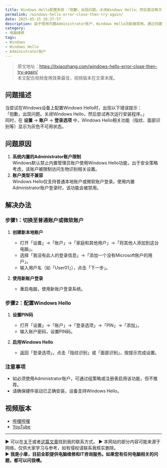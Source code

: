 ```yaml
---
title: Windows Hello配置失败：「抱歉，出现问题。关闭Windows Hello，然后尝试再次运行安装程序。」
permalink: /windows-hello-error-close-then-try-again/
date: 2025-05-15 20:37:57
description: 由于使用内置Administrator账户，Windows Hello功能被禁用。通过创建普通账户可恢复指纹与面部识别设置。
category:
- 电脑维修
tags:
- Windows
- Windows Hello
- Administrator账户
---
```


> 原文地址：<https://itxiaozhang.com/windows-hello-error-close-then-try-again/>  
> 本文配合视频食用效果最佳，视频版本在文章末尾。

## 问题描述  

当尝试在Windows设备上配置Windows Hello时，出现以下错误提示：  
「抱歉，出现问题。关闭Windows Hello，然后尝试再次运行安装程序。」  
同时，在 **设置** → **账户** → **登录选项** 中，Windows Hello相关功能（指纹、面部识别等）显示为灰色不可用状态。

## 问题原因  

1. **系统内置的Administrator账户限制**  
   Windows默认禁止内置管理员账户使用Windows Hello功能，出于安全策略考虑，该账户被限制访问生物识别相关设置。  
2. **账户类型不兼容**  
   Windows Hello仅支持普通本地账户或微软账户登录。使用内置Administrator账户登录时，该功能会被禁用。

## 解决办法  

### 步骤1：切换至普通账户或微软账户  

1. **创建新本地账户**  
   - 打开「设置」→「账户」→「家庭和其他用户」→「将其他人添加到这台电脑」。  
   - 选择「我没有此人的登录信息」→「添加一个没有Microsoft账户的用户」。  
   - 输入用户名（如「User01」），点击「下一步」。  

2. **使用新账户登录**  
   - 重启电脑，使用新账户登录系统。  

### 步骤2：配置Windows Hello  

1. **设置PIN码**  
   - 打开「设置」→「账户」→「登录选项」→「PIN」→「添加」。  
   - 输入账户密码，设置PIN码。  

2. **启用Windows Hello**  
   - 返回「登录选项」，点击「指纹识别」或「面部识别」，按提示完成设置。  

### 注意事项  

- 如必须使用Administrator账户，可通过组策略或注册表启用该功能，但不推荐。  
- 请确保硬件驱动已正确安装，设备支持Windows Hello。

## 视频版本

- [哔哩哔哩](https://space.bilibili.com/3546607630944387)
- [YouTube](https://www.youtube.com/@itxiaozhang)

---
▶ 可以在[关于](https://itxiaozhang.com/about/)或者[这篇文章](https://itxiaozhang.com/about-computer-repair-services-with-me/)找到我的联系方式。
▶ 本网站的部分内容可能来源于网络，仅供大家学习与参考，如有侵权请联系我核实删除。  
▶ **我是小章，目前全职提供电脑维修和IT咨询服务。如果您有任何电脑相关的问题，都可以问我噢。**  
